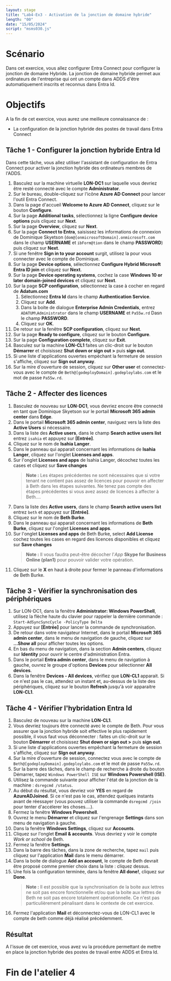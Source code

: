 ```yaml
---
layout: stage
title: "Lab4-Ex3 - Activation de la jonction de domaine hybride"
length: "00"
date: "15/05/2024"
script: "msms030.js"
---
```

# Scénario
Dans cet exercice, vous allez configurer Entra Connect pour configurer la jonction de domaine Hybride. La jonction de domaine hybride permet aux ordinateurs de l'entreprise qui ont un compte dans ADDS d'être automatiquement inscrits et reconnus dans Entra Id.

# Objectifs
A la fin de cet exercice, vous aurez une meilleure connaissance de :
- La configuration de la jonction hybride des postes de travail dans Entra Connect

## Tâche 1 - Configurer la jonction hybride Entra Id
Dans cette tâche, vous allez utiliser l'assistant de configuration de Entra Connect pour activer la jonction hybride des ordinateurs membres de l'ADDS.
1. Basculez sur la machine virtuelle **LON-DC1** sur laquelle vous devriez être resté connecté avec le compte **Administrator**.
1. Sur le bureau, double-cliquez sur l'icône **Azure AD Connect** pour lancer l'outil Entra Connect.
1. Dans la page d'accueil **Welcome to Azure AD Connect**, cliquez sur le bouton **Configure**.
1. Sur la page **Additional tasks**, sélectionnez la ligne **Configure device options** puis cliquez sur **Next**.
1. Sur la page **Overview**, cliquez sur **Next**.
1. Sur la page **Connect to Entra**, saisissez les informations de connexion de Dominique Skyetson (```dom@[onmicrosoftDomain].onmicrosoft.com``` dans le champ **USERNAME** et ```ibForm@tion``` dans le champ **PASSWORD**) puis cliquez sur **Next**.
1. Si une fenêtre **Sign in to your account** surgit, utilisez la pour vous connecter avec le compte de Dominique.
1. Sur la page **Device options**, sélectionnez **Configure Hybrid Microsoft Entra ID join** et cliquez sur **Next**.
1. Sur la page **Device operating systems**, cochez la case **Windows 10 or later domain-joined devices** et cliquez sur **Next**.
1. Sur la page **SCP configuration**, sélectionnez la case à cocher en regard de **Adatum.com**
	1. Sélectionnez **Entra Id** dans le champ **Authentication Service**.
	1. Cliquez sur **Add**.
	1. Dans la boite de dialogue **Enterprise Admin Credentials**, entrez ```ADATUM\Administrator``` dans le champ **USERNAME** et ```Pa55w.rd``` Dasn le champ **PASSWORD**.
	1. Cliquez sur **OK**.
1. De retour sur la fenêtre **SCP configuration**, cliquez sur **Next**.
1. Sur la page **Ready to configure**, cliquez sur le bouton **Configure**.
1. Sur la page **Configuration complete**, cliquez sur **Exit**.
1. Basculez sur la machine **LON-CL1** faites un clic-droit sur le bouton **Démarrer** et choisissez **Shut down or sign out >** puis **sign out**.
1. Si une liste d'applications ouvertes empèchant la fermeture de session s'affiche, cliquez sur **Sign out anyway**.
1. Sur la mire d'ouverture de session, cliquez sur **Other user** et connectez-vous avec le compte de  ```Beth@[godeployDomain].godeploylabs.com``` et le mot de passe ```Pa55w.rd```.

## Tâche 2 - Affecter des licences
1. Basculez de nouveau sur **LON-DC1**, vous devriez encore être connecté en tant que Dominique Skyetson sur le portail **Microsoft 365 admin center** dans **Edge**.
1. Dans le portail **Microsoft 365 admin center**, naviguez vers la liste des **Active Users** si nécessaire.
1. Dans la liste des **Active users**, dans le champ **Search active users list** entrez ```isahia``` et appuyez sur **[Entrée]**.
1. Cliquez sur le nom de **Isahia Langer**.
1. Dans le panneau qui apparait concernant les informations de **Isahia Langer**, cliquez sur l'onglet **Licenses and apps**.
1. Sur l'onglet **Licenses and apps** de Isahia Langer, décochez toutes les cases et cliquez sur **Save changes**
	>**Note :** Les étapes précédentes ne sont nécessaires que si votre tenant ne contient pas assez de licences pour pouvoir en affecter à Beth dans les étapes suivantes. Ne tenez pas compte des étapes précédentes si vous avez assez de licences à affecter à Beth....
1. Dans la liste des **Active users**, dans le champ **Search active users list** entrez ```beth``` et appuyez sur **[Entrée]**.
1. Cliquez sur le nom de **Beth Burke**.
1. Dans le panneau qui apparait concernant les informations de **Beth Burke**, cliquez sur l'onglet **Licenses and apps**.
1. Sur l'onglet **Licenses and apps** de Beth Burke, select **Add License** cochez toutes les cases en regard des licences disponibles et cliquez sur **Save changes**
	>**Note :** Il vous faudra peut-être décocher l'*App* **Skype for Business Online (plan1)** pour pouvoir valider votre opération.
1. Cliquez sur le **X** en haut à droite pour fermer le panneau d'informations de Beth Burke.

## Tâche 3 - Vérifier la synchronisation des périphériques
1. Sur LON-DC1, dans la fenêtre **Administrator: Windows PowerShell**, utilisez la flèche haute du clavier pour rappeler la dernière commande :  
   ```Start-AdSyncSyncCycle -PolicyType Delta```
1. Appuyez sur **[Entrée]** pour lancer la commande de synchronisation.
1. De retour dans votre navigateur Internet, dans le portail **Microsoft 365 admin center**, dans le menu de navigation de gauche, cliquez sur **...Show all** pour afficher toutes les options.
1. En bas du menu de navigation, dans la section **Admin centers**, cliquez sur **Identity** pour ouvrir le centre d'administration Entra.
1. Dans le portail **Entra admin center**, dans le menu de navigation à gauche, ouvrez le groupe d'options **Devices** pour sélectionner **All devices**.
1. Dans la fenêtre **Devices - All devices**, vérifiez que **LON-CL1** apparait. Si ce n'est pas le cas, attendez un instant et, au-dessus de la liste des périphériques, cliquez sur le bouton **Refresh** jusqu'à voir apparaitre **LON-CL1**.

## Tâche 4 - Vérifier l'hybridation Entra Id
1. Basculez de nouveau sur la machine **LON-CL1**.
1. Vous devriez toujours être connecté avec le compte de Beth. Pour vous assurer que la jonction hybride soit effective le plus rapidement possible, il vous faut vous déconnecter : faites un clic-droit sur le bouton **Démarrer** et choisissez **Shut down or sign out >** puis **sign out**.
1. Si une liste d'applications ouvertes empêchant la fermeture de session s'affiche, cliquez sur **SIgn out anyway**.
1. Sur la mire d'ouverture de session, connectez vous avec le compte de  ```Beth@[godeployDomain].godeploylabs.com``` et le mot de passe ```Pa55w.rd```.
1. Sur la barre des tâches, dans le champ de recherche à droite du bouton Démarrer, tapez ```Windows PowerShell ISE``` sur **Windows Powershell (ISE)**.
1. Utilisez la commande suivante pour afficher l'état de la jonction de la machine : ```dsregcmd /status```.
1. Au début du résultat, vous devriez voir **YES** en regard de **AzureADJoined**. Si ce n'est pas le cas, attendez quelques instants avant de réessayer (vous pouvez utiliser la commande ```dsregcmd /join``` pour tenter d'accélerer les choses....).
1. Fermez la fenêtre **Windows Powershell**.
1. Ouvrez le menu **Démarrer** et cliquez sur l'engrenage **Settings** dans son menu de navigation à gauche.
1. Dans la fenêtre **Windows Settings**, cliquez sur **Accounts**.
1. Cliquez sur l'onglet **Email & accounts**. Vous devriez y voir le compte *Work or school* de Beth.
1. Fermez la fenêtre **Settings**.
1. Dans la barre des tâches, dans la zone de recherche, tapez ```mail``` puis cliquez sur l'application **Mail** dans le menu démarrer.
1. Dans la boite de dialogue **Add an account**, le compte de Beth devrait être proposé comme premier choix dans la liste : cliquez dessus.
1. Une fois la configuration terminée, dans la fenêtre **All done!**, cliquez sur **Done**.
	>**Note :** Il est possible que la synchronisation de la boite aux lettres ne soit pas encore fonctionnelle et/ou que la boite aux lettres de Beth ne soit pas encore totalement opérationnelle. Ce n'est pas particulièrement pénalisant dans le contexte de cet exercice.
1. Fermez l'application **Mail** et déconnectez-vous de LON-CL1 avec le compte de beth comme déjà réalisé précédemment.

## Résultat
A l'issue de cet exercice, vous avez vu la procédure permettant de mettre en place la jonction hybride des postes de travail entre ADDS et Entra Id.

# Fin de l'atelier 4